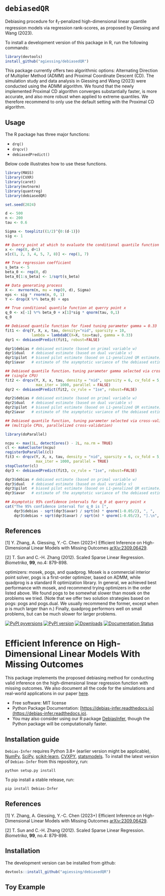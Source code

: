 # ``debiasedQR``

Debiasing procedure for $\ell_1$-penalized high-dimensional linear quantile regression models via regression rank-scores, as proposed by Giessing and Wang (2023).

To install a development version of this package in R, run the following commands:

```R
library(devtools)
install_github("agiessing/debiasedQR")
```

This package currently offers two algorithmic options: Alternating Direction of Multiplier Method (ADMM) and Proximal Coordinate Descent (CD). The simulation study and data analysis in Giessing and Wang (2023) were conducted using the ADMM algorithm. We found that the newly implemented Proximal CD algorithm converges substantially faster, is more accurate, and also more robust when applied to extreme quantiles. We therefore recommend to only use the default setting with the Proximal CD algorithm.

## Usage
The R package has three major functions: 

- ``drq()``
- ``drqcv()``
- ``debiasedPredict()``


Below code illustrates how to use these functions.

```R
library(MASS)
library(CVXR)
library(caret)
library(mvtnorm)
library(quantreg)
library(debiasedQR)

set.seed(2024)

d <- 500
n <- 200
tau <- 0.6

Sigma <- toeplitz((1/2)^{0:(d-1)})
sig <- 1

## Querry point at which to evaluate the conditional quantile function
x <- rep(0, d+1)
x[c(1, 2, 3, 4, 5, 7, 8)] <- rep(1, 7)

## True regression coefficient
s_beta <- 5
beta_0 <- rep(0, d)
beta_0[1:s_beta] <- 1/sqrt(s_beta)

## Data generating process
X <-  mvrnorm(n, mu = rep(0, d), Sigma)
eps <- sig * rnorm(n, 0, 1)
Y <- drop(X %*% beta_0) + eps

## True conditional quantile function at querry point x
q_0 <- x[-1] %*% beta_0 + x[1]*sig * qnorm(tau, 0,1)
q_0

## Debiased quantile function for fixed tuning parameter gamma = 0.33
fit1 <- drq(Y, X, x, tau, density="nid", sparsity = 10,
            lambda = lambdaBC(X=X, tau=tau), gamma = 0.33)
dqr1 <- debiasedPredict(fit1, robust=FALSE)

dqr1$debias # debiased estimate (based on primal variable w)
dqr1$dual   # debiased estimate (based on dual variable v)
dqr1$pilot  # biased pilot estimate (based on L1-penalized QR estimate)
dqr1$avar   # estimate of the asymptotic variance of the debiased estimate

## Debiased quantile function，tuning parameter gamma selected via cross-validation
## (single CPU)
fit2 <- drqcv(Y, X, x, tau, density = "nid", sparsity = 6, cv_fold = 5,
              max_iter = 1000, parallel = FALSE)
dqr2 <- debiasedPredict(fit2, cv_rule = "1se", robust=FALSE)

dqr2$debias # debiased estimate (based on primal variable w)
dqr2$dual   # debiased estimate (based on dual variable v)
dqr2$pilot  # biased pilot estimate (based on L1-penalized QR estimate)
dqr2$avar   # estimate of the asymptotic variance of the debiased estimate

## Debiased quantile function, tuning parameter selected via cross-validation
## (multiple CPUs, parallelized cross-validation)

library(doParallel)

ncpu <- max(1L, detectCores() - 2L, na.rm = TRUE)
cl <- makeCluster(ncpu)
registerDoParallel(cl)
fit3 <- drqcv(Y, X, x, tau, density = "nid", sparsity = 6, cv_fold = 5,
              max_iter = 1000, parallel = TRUE)
stopCluster(cl)
dqr3 <- debiasedPredict(fit3, cv_rule = "1se", robust=FALSE)

dqr3$debias # debiased estimate (based on primal variable w)
dqr3$dual   # debiased estimate (based on dual variable v)
dqr3$pilot  # biased pilot estimate (based on L1-penalized QR estimate)
dqr3$avar   # estimate of the asymptotic variance of the debiased estimate

## Asymptotic 95% confidence intervals for q_0 at querry point x
cat("The 95% confidence interval for q_0 is [",
    dqr3$debias - sqrt(dqr3$avar) / sqrt(n) * qnorm(1-0.05/2), ", ",
    dqr3$debias + sqrt(dqr3$avar) / sqrt(n) * qnorm(1-0.05/2), "].\n", sep = "")
```



References
--------
<a name="debias">[1]</a> Y. Zhang, A. Giessing, Y.-C. Chen (2023+) Efficient Inference on High-Dimensional Linear Models with Missing Outcomes [arXiv:2309.06429](https://arxiv.org/abs/2309.06429).

<a name="scaledlasso">[2]</a> T. Sun and C.-H. Zhang (2012). Scaled Sparse Linear Regression. *Biometrika*, **99**, no.4: 879-898.


optimizers: mosek, pogs, and quadprog. Mosek is a commercial interior point solver, pogs is a first-order optimizer, based on ADMM, while quadprog is a standard R optimization library. In general, we achieved best performance with mosek, and recommend trying optimizers in the order listed above. We found pogs to be somewhat slower than mosek on the problems we tried. (Note that we offer two solution strategies based on pogs: pogs and pogs.dual. We usually recommend the former, except when p is much larger than n.) Finally, quadprog performors well on small problems, but can be much slower for larger problems.


[![PyPI pyversions](https://img.shields.io/pypi/pyversions/Debias-Infer.svg)](https://pypi.python.org/pypi/Debias-Infer/)
[![PyPI version](https://badge.fury.io/py/Debias-Infer.svg)](https://badge.fury.io/py/Debias-Infer)
[![Downloads](https://static.pepy.tech/badge/Debias-Infer)](https://pepy.tech/project/Debias-Infer)
[![Documentation Status](https://readthedocs.org/projects/sconce-scms/badge/?version=latest)](http://debias-infer.readthedocs.io/?badge=latest)

# Efficient Inference on High-Dimensional Linear Models With Missing Outcomes

This package implements the proposed debiasing method for conducting valid inference on the high-dimensional linear regression function with missing outcomes. We also document all the code for the simulations and real-world applications in our paper [here](https://github.com/zhangyk8/Debias-Infer/tree/main/Paper_Code).

* Free software: MIT license
* Python Package Documentation: [https://debias-infer.readthedocs.io](https://debias-infer.readthedocs.io).
* You may also consider using our R package [DebiasInfer](https://cran.r-project.org/web/packages/DebiasInfer/index.html), though the Python package will be computationally faster.

Installation guide
--------

```Debias-Infer``` requires Python 3.8+ (earlier version might be applicable), [NumPy](http://www.numpy.org/), [SciPy](https://www.scipy.org/), [scikit-learn](https://scikit-learn.org/stable/), [CVXPY](https://www.cvxpy.org/), [statsmodels](https://www.statsmodels.org/). To install the latest version of ```Debias-Infer``` from this repository, run:

```
python setup.py install
```

To pip install a stable release, run:
```
pip install Debias-Infer
```

References
--------

<a name="debias">[1]</a> Y. Zhang, A. Giessing, Y.-C. Chen (2023+) Efficient Inference on High-Dimensional Linear Models with Missing Outcomes [arXiv:2309.06429](https://arxiv.org/abs/2309.06429).

<a name="scaledlasso">[2]</a> T. Sun and C.-H. Zhang (2012). Scaled Sparse Linear Regression. *Biometrika*, **99**, no.4: 879-898.





## Installation

The development version can be installed from github:

```R
devtools::install_github("agiessing/debiasedQR")
```

## Toy Example


